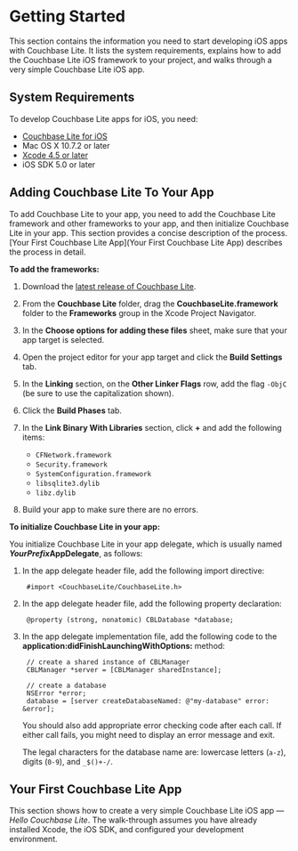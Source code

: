 # Getting Started
This section contains the information you need to start developing iOS apps with Couchbase Lite. It lists the system requirements, explains how to add the Couchbase Lite iOS framework to your project, and walks through a very simple Couchbase Lite iOS app.

## System Requirements

To develop Couchbase Lite apps for iOS, you need:

* [Couchbase Lite for iOS]()
* Mac OS X 10.7.2 or later
* [Xcode 4.5 or later](https://developer.apple.com/xcode/index.php)
* iOS SDK 5.0 or later

## Adding Couchbase Lite To Your App

To add Couchbase Lite to your app, you need to add the Couchbase Lite framework and other frameworks to your app, and then initialize Couchbase Lite in your app. This section provides a concise description of the process. [Your First Couchbase Lite App](Your First Couchbase Lite App) describes the process in detail.

 
**To add the frameworks:** 

1. Download the [latest release of Couchbase Lite][RELEASES_IOS].

2. From the **Couchbase Lite** folder, drag the **CouchbaseLite.framework** folder to the **Frameworks** group in the Xcode Project Navigator.

3. In the **Choose options for adding these files** sheet, make sure that your app target is selected.

4. Open the project editor for your app target and click the **Build Settings** tab.

5. In the **Linking** section, on the **Other Linker Flags** row, add the flag `-ObjC` (be sure to use the capitalization shown).

6. Click the **Build Phases** tab.

7. In the **Link Binary With Libraries** section, click **+** and add the following items:
    * `CFNetwork.framework`
    * `Security.framework`
    * `SystemConfiguration.framework`
    * `libsqlite3.dylib`
    * `libz.dylib`

8. Build your app to make sure there are no errors.

**To initialize Couchbase Lite in your app:**

You initialize Couchbase Lite in your app delegate, which is usually named ***YourPrefix*AppDelegate**, as follows:

1. In the app delegate header file, add the following import directive:  

        #import <CouchbaseLite/CouchbaseLite.h>

2. In the app delegate header file, add the following property declaration:  

        @property (strong, nonatomic) CBLDatabase *database;
    
3. In the app delegate implementation file, add the following code to the **application:didFinishLaunchingWithOptions:** method:  

        // create a shared instance of CBLManager
        CBLManager *server = [CBLManager sharedInstance];
        
        // create a database
        NSError *error;
        database = [server createDatabaseNamed: @"my-database" error: &error];
    
    You should also add appropriate error checking code after each call. If either call fails, you might need to display an error message and exit.
    
    The legal characters for the database name are: lowercase letters (`a-z`), digits (`0-9`), and `_$()+-/`.

## Your First Couchbase Lite App

This section shows how to create a very simple Couchbase Lite iOS app &mdash; *Hello Couchbase Lite*. The walk-through assumes you have already installed Xcode, the iOS SDK, and configured your development environment. 

[COUCHDB]: http://couchdb.apache.org
[SQLITE]: http://sqlite.org
[UUID]: http://en.wikipedia.org/wiki/Uuid
[CRUD]: http://en.wikipedia.org/wiki/Create,_read,_update_and_delete
[MVCC]: http://en.wikipedia.org/wiki/Multiversion_concurrency_control
[GUIDE]: http://guide.couchdb.org
[WEBDAV]: http://en.wikipedia.org/wiki/Webdav
[MAPREDUCE]: http://en.wikipedia.org/wiki/MapReduce
[RESTAPI]: http://wiki.apache.org/couchdb/Complete_HTTP_API_Reference
[RELEASES_IOS]: http://files.couchbase.com/developer-previews/mobile/ios/CouchbaseLite/
[BUILDING]: https://github.com/couchbase/couchbase-lite-ios/wiki/Building-Couchbase-Lite
[CBL_API]: http://couchbase.github.com/couchbase-lite-ios/docs/html/
[CBLDOCUMENT]: http://couchbase.github.com/couchbase-lite-ios/docs/html/interfaceCBLDocument.html
[GETTINGSTARTED]: http://shop.oreilly.com/product/0636920020837.do